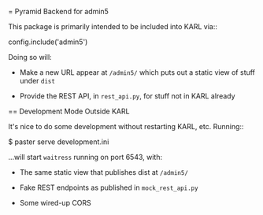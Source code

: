 = Pyramid Backend for admin5

This package is primarily intended to be included into KARL via::

  config.include('admin5')
  
Doing so will:

- Make a new URL appear at ``/admin5/`` which puts out a static view of 
  stuff under ``dist``
  
- Provide the REST API, in ``rest_api.py``, for stuff not in KARL already

== Development Mode Outside KARL

It's nice to do some development without restarting KARL, etc. Running::

  $ paster serve development.ini
  
...will start ``waitress`` running on port 6543, with:

- The same static view that publishes dist at ``/admin5/``

- Fake REST endpoints as published in ``mock_rest_api.py``

- Some wired-up CORS